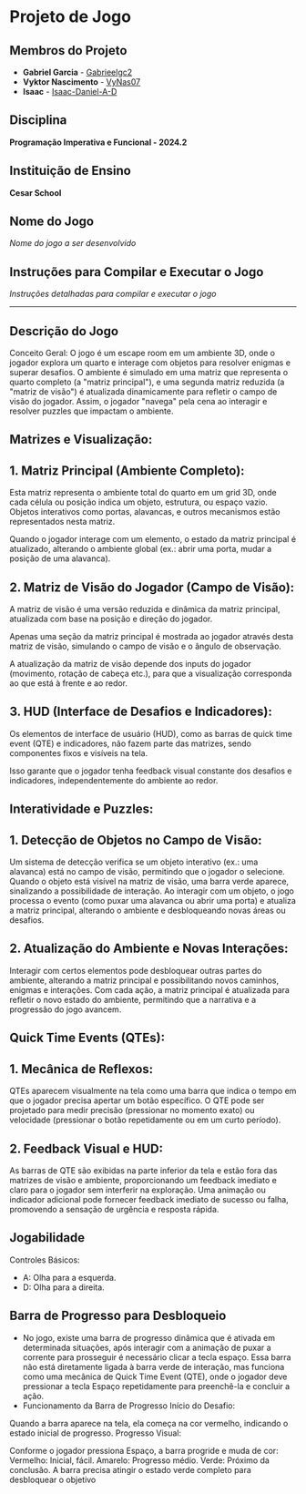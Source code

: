 # Projeto de Jogo

## Membros do Projeto
- **Gabriel Garcia** - [Gabrieelgc2](https://github.com/Gabrieelgc2)
- **Vyktor Nascimento** - [VyNas07](https://github.com/VyNas07/VyNas07)
- **Isaac** - [Isaac-Daniel-A-D](https://github.com/Isaac-Daniel-A-D)

## Disciplina
**Programação Imperativa e Funcional - 2024.2**

## Instituição de Ensino
**Cesar School**

## Nome do Jogo
*Nome do jogo a ser desenvolvido*

## Instruções para Compilar e Executar o Jogo
*Instruções detalhadas para compilar e executar o jogo*

-------------------------------------------------------------------------------------------------------------------------------------------------------------------------------------------------------------------------------------------------------------------------------

## Descrição do Jogo

Conceito Geral: O jogo é um escape room em um ambiente 3D, onde o jogador explora um quarto e interage com objetos para resolver enigmas e superar desafios. O ambiente é simulado em uma matriz que representa o quarto completo (a "matriz principal"), e uma segunda matriz reduzida (a "matriz de visão") é atualizada dinamicamente para refletir o campo de visão do jogador. Assim, o jogador "navega" pela cena ao interagir e resolver puzzles que impactam o ambiente.

## Matrizes e Visualização:

## 1. Matriz Principal (Ambiente Completo):

Esta matriz representa o ambiente total do quarto em um grid 3D, onde cada célula ou posição indica um objeto, estrutura, ou espaço vazio. Objetos interativos como portas, alavancas, e outros mecanismos estão representados nesta matriz.

Quando o jogador interage com um elemento, o estado da matriz principal é atualizado, alterando o ambiente global (ex.: abrir uma porta, mudar a posição de uma alavanca).

## 2. Matriz de Visão do Jogador (Campo de Visão):

A matriz de visão é uma versão reduzida e dinâmica da matriz principal, atualizada com base na posição e direção do jogador.

Apenas uma seção da matriz principal é mostrada ao jogador através desta matriz de visão, simulando o campo de visão e o ângulo de observação.

A atualização da matriz de visão depende dos inputs do jogador (movimento, rotação de cabeça etc.), para que a visualização corresponda ao que está à frente e ao redor.

## 3. HUD (Interface de Desafios e Indicadores):

Os elementos de interface de usuário (HUD), como as barras de quick time event (QTE) e indicadores, não fazem parte das matrizes, sendo componentes fixos e visíveis na tela.

Isso garante que o jogador tenha feedback visual constante dos desafios e indicadores, independentemente do ambiente ao redor.

## Interatividade e Puzzles:

## 1. Detecção de Objetos no Campo de Visão:

Um sistema de detecção verifica se um objeto interativo (ex.: uma alavanca) está no campo de visão, permitindo que o jogador o selecione.
Quando o objeto está visível na matriz de visão, uma barra verde aparece, sinalizando a possibilidade de interação.
Ao interagir com um objeto, o jogo processa o evento (como puxar uma alavanca ou abrir uma porta) e atualiza a matriz principal, alterando o ambiente e desbloqueando novas áreas ou desafios.

## 2. Atualização do Ambiente e Novas Interações:

Interagir com certos elementos pode desbloquear outras partes do ambiente, alterando a matriz principal e possibilitando novos caminhos, enigmas e interações.
Com cada ação, a matriz principal é atualizada para refletir o novo estado do ambiente, permitindo que a narrativa e a progressão do jogo avancem.

## Quick Time Events (QTEs):

## 1. Mecânica de Reflexos:
QTEs aparecem visualmente na tela como uma barra que indica o tempo em que o jogador precisa apertar um botão específico.
O QTE pode ser projetado para medir precisão (pressionar no momento exato) ou velocidade (pressionar o botão repetidamente ou em um curto período).
## 2. Feedback Visual e HUD:
As barras de QTE são exibidas na parte inferior da tela e estão fora das matrizes de visão e ambiente, proporcionando um feedback imediato e claro para o jogador sem interferir na exploração.
Uma animação ou indicador adicional pode fornecer feedback imediato de sucesso ou falha, promovendo a sensação de urgência e resposta rápida.

## Jogabilidade
Controles Básicos:
- A: Olha para a esquerda.
- D: Olha para a direita.

## Barra de Progresso para Desbloqueio
- No jogo, existe uma barra de progresso dinâmica que é ativada em determinada situações, após interagir com a animação de puxar a corrente para prosseguir é necessário clicar a tecla espaço. Essa barra não está diretamente ligada à barra verde de interação, mas funciona como uma mecânica de Quick Time Event (QTE), onde o jogador deve pressionar a tecla Espaço repetidamente para preenchê-la e concluir a ação.
- Funcionamento da Barra de Progresso
Início do Desafio:

Quando a barra aparece na tela, ela começa na cor vermelho, indicando o estado inicial de progresso.
Progresso Visual:

Conforme o jogador pressiona Espaço, a barra progride e muda de cor:
Vermelho: Inicial, fácil.
Amarelo: Progresso médio.
Verde: Próximo da conclusão.
A barra precisa atingir o estado verde completo para desbloquear o objetivo
